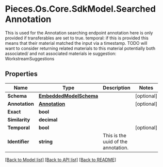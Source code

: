 # Pieces.Os.Core.SdkModel.SearchedAnnotation
This is used for the Annotation searching endpoint  annotation here is only provided if transferables are set to true.  temporal: if this is provided this means that their material matched the input via a timestamp.  TODO will want to consider returning related materials to this material potentially both associated/ and not associated materials ie suggestion: WorkstreamSuggestions

## Properties

Name | Type | Description | Notes
------------ | ------------- | ------------- | -------------
**Schema** | [**EmbeddedModelSchema**](EmbeddedModelSchema.md) |  | [optional] 
**Annotation** | [**Annotation**](Annotation.md) |  | [optional] 
**Exact** | **bool** |  | 
**Similarity** | **decimal** |  | 
**Temporal** | **bool** |  | [optional] 
**Identifier** | **string** | This is the uuid of the annotation. | 

[[Back to Model list]](../README.md#documentation-for-models) [[Back to API list]](../README.md#documentation-for-api-endpoints) [[Back to README]](../README.md)

